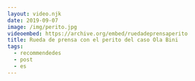 ```yaml
---
layout: video.njk
date: 2019-09-07
image: /img/perito.jpg
videoembed: https://archive.org/embed/ruedadeprensaperito
title: Rueda de prensa con el perito del caso Ola Bini
tags:
  - recommendedes
  - post
  - es
---
```

